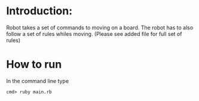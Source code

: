 Introduction:
========
Robot takes a set of commands to moving on a board.  The robot has to also follow a set of rules whiles moving.
(Please see added file for full set of rules)

How to run
========
In the command line type
  ```Command line
  cmd> ruby main.rb
  ```
